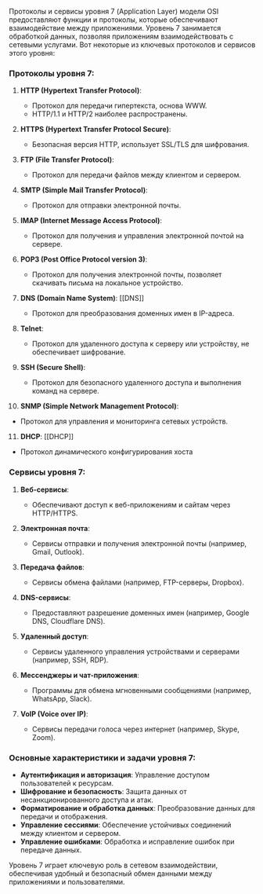Протоколы и сервисы уровня 7 (Application Layer) модели OSI предоставляют функции и протоколы, которые обеспечивают взаимодействие между приложениями. Уровень 7 занимается обработкой данных, позволяя приложениям взаимодействовать с сетевыми услугами. Вот некоторые из ключевых протоколов и сервисов этого уровня:

### Протоколы уровня 7:

1. **HTTP (Hypertext Transfer Protocol)**:
   - Протокол для передачи гипертекста, основа WWW.
   - HTTP/1.1 и HTTP/2 наиболее распространены.

2. **HTTPS (Hypertext Transfer Protocol Secure)**:
   - Безопасная версия HTTP, использует SSL/TLS для шифрования.

3. **FTP (File Transfer Protocol)**:
   - Протокол для передачи файлов между клиентом и сервером.

4. **SMTP (Simple Mail Transfer Protocol)**:
   - Протокол для отправки электронной почты.

5. **IMAP (Internet Message Access Protocol)**:
   - Протокол для получения и управления электронной почтой на сервере.

6. **POP3 (Post Office Protocol version 3)**:
   - Протокол для получения электронной почты, позволяет скачивать письма на локальное устройство.

7. **DNS (Domain Name System)**: [[DNS]]
   - Протокол для преобразования доменных имен в IP-адреса.

8. **Telnet**:
   - Протокол для удаленного доступа к серверу или устройству, не обеспечивает шифрование.

9. **SSH (Secure Shell)**:
   - Протокол для безопасного удаленного доступа и выполнения команд на сервере.

10. **SNMP (Simple Network Management Protocol)**:
   - Протокол для управления и мониторинга сетевых устройств.

11. **DHCP**: [[DHCP]]
   - Протокол динамического конфигурирования хоста 
### Сервисы уровня 7:

1. **Веб-сервисы**:
   - Обеспечивают доступ к веб-приложениям и сайтам через HTTP/HTTPS.

2. **Электронная почта**:
   - Сервисы отправки и получения электронной почты (например, Gmail, Outlook).

3. **Передача файлов**:
   - Сервисы обмена файлами (например, FTP-серверы, Dropbox).

4. **DNS-сервисы**:
   - Предоставляют разрешение доменных имен (например, Google DNS, Cloudflare DNS).

5. **Удаленный доступ**:
   - Сервисы удаленного управления устройствами и серверами (например, SSH, RDP).

6. **Мессенджеры и чат-приложения**:
   - Программы для обмена мгновенными сообщениями (например, WhatsApp, Slack).

7. **VoIP (Voice over IP)**:
   - Сервисы передачи голоса через интернет (например, Skype, Zoom).

### Основные характеристики и задачи уровня 7:

- **Аутентификация и авторизация**: Управление доступом пользователей к ресурсам.
- **Шифрование и безопасность**: Защита данных от несанкционированного доступа и атак.
- **Форматирование и обработка данных**: Преобразование данных для передачи и отображения.
- **Управление сессиями**: Обеспечение устойчивых соединений между клиентом и сервером.
- **Управление ошибками**: Обработка и исправление ошибок при передаче данных.

Уровень 7 играет ключевую роль в сетевом взаимодействии, обеспечивая удобный и безопасный обмен данными между приложениями и пользователями.